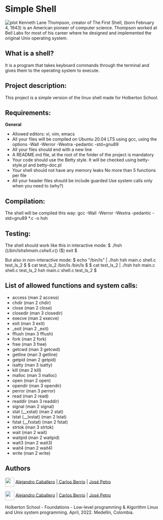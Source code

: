 # Simple Shell
![plot](https://photos.app.goo.gl/KHAvBSjdhHLNediPA)
Kenneth Lane Thompson, creator of The First Shell, (born February 4, 1943) is an American pioneer of computer science. Thompson worked at Bell Labs for most of his career where he designed and implemented the original Unix operating system.
## What is a **shell**?
It is a program that takes keyboard commands through the terminal and gives them to the operating system to execute.

## Project description:
This project is a simple version of the linux shell made for Holberton School.

## Requirements:
**General**
* Allowed editors: vi, vim, emacs
* All your files will be compiled on Ubuntu 20.04 LTS using gcc, using the options -Wall -Werror -Wextra -pedantic -std=gnu89
* All your files should end with a new line
* A README.md file, at the root of the folder of the project is mandatory
* Your code should use the Betty style. It will be checked using betty-style.pl and betty-doc.pl
* Your shell should not have any memory leaks
No more than 5 functions per file
* All your header files should be include guarded
Use system calls only when you need to (why?)

## Compilation:
The shell will be compiled this way:
gcc -Wall -Werror -Wextra -pedantic -std=gnu89 *.c -o hsh

## Testing:
The shell should work like this in interactive mode:
$ ./hsh
($) /bin/ls
hsh main.c shell.c
($)
($) exit
$

But also in non-interactive mode:
$ echo "/bin/ls" | ./hsh
hsh main.c shell.c test_ls_2
$
$ cat test_ls_2
/bin/ls
/bin/ls
$
$ cat test_ls_2 | ./hsh
hsh main.c shell.c test_ls_2
hsh main.c shell.c test_ls_2
$

## List of allowed functions and system calls:
* access (man 2 access)
* chdir (man 2 chdir)
* close (man 2 close)
* closedir (man 3 closedir)
* execve (man 2 execve)
* exit (man 3 exit)
* _exit (man 2 _exit)
* fflush (man 3 fflush)
* fork (man 2 fork)
* free (man 3 free)
* getcwd (man 3 getcwd)
* getline (man 3 getline)
* getpid (man 2 getpid)
* isatty (man 3 isatty)
* kill (man 2 kill)
* malloc (man 3 malloc)
* open (man 2 open)
* opendir (man 3 opendir)
* perror (man 3 perror)
* read (man 2 read)
* readdir (man 3 readdir)
* signal (man 2 signal)
* stat (__xstat) (man 2 stat)
* lstat (__lxstat) (man 2 lstat)
* fstat (__fxstat) (man 2 fstat)
* strtok (man 3 strtok)
* wait (man 2 wait)
* waitpid (man 2 waitpid)
* wait3 (man 2 wait3)
* wait4 (man 2 wait4)
* write (man 2 write)

## Authors
<img src = https://cdn-icons-png.flaticon.com/512/25/25231.png width = "30xp" align= 'center'/> [Alejandro Caballero](https://github.com/Caballero18) |[ Carlos Berrio](https://github.com/carlosberrio) | [José Petro](https://github.com/Giu13sse)

<img src = https://cdn-icons-png.flaticon.com/512/60/60580.png width = "30xp" align= 'center'/> [Alejandro Caballero](https://twitter.com/Alejand51178128) | [Carlos Berrio](https://twitter.com/CarlosBerro6) | [José Petro](https://twitter.com/Rex_Giusse)

Holberton School - Foundations - Low-level programming & Algorithm  Linux and Unix system programming.
April, 2022. Medellín, Colombia.
